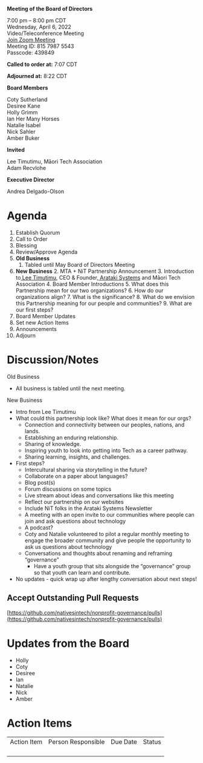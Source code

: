 **Meeting of the Board of Directors**

7:00 pm – 8:00 pm CDT  
Wednesday, April 6, 2022  
Video/Teleconference Meeting  
[Join Zoom Meeting](https://us06web.zoom.us/j/81579875543?pwd=UEh5bmo2VDZUT24vNkg5Nm9Yc25iZz09)  
Meeting ID: 815 7987 5543  
Passcode: 439849

**Called to order at:** 7:07 CDT

**Adjourned at:** 8:22 CDT

**Board Members**

Coty Sutherland  
Desiree Kane  
Holly Grimm  
Ian Her Many Horses  
Natalie Isabel  
Nick Sahler  
Amber Buker  

**Invited**

Lee Timutimu, Māori Tech Association  
Adam Recvlohe

**Executive Director**

Andrea Delgado-Olson

# Agenda

1. Establish Quorum
2. Call to Order 
3. Blessing
4. Review/Approve Agenda
5. **Old Business**
    1. Tabled until May Board of Directors Meeting
6. **New Business**
    2. MTA + NiT Partnership Announcement
    3. Introduction to[ Lee Timutimu](https://www.linkedin.com/in/lee-timutimu/?originalSubdomain=nz), CEO & Founder,[ Arataki Systems](https://arataki.app/) and Māori Tech Association 
    4. Board Member Introductions
    5. What does this Partnership mean for our two organizations?
    6. How do our organizations align?
    7. What is the significance?
    8. What do we envision this Partnership meaning for our people and communities?
    9. What are our first steps?
7. Board Member Updates
8. Set new Action Items
9. Announcements
10. Adjourn

# Discussion/Notes

Old Business

* All business is tabled until the next meeting.

New Business

* Intro from Lee Timutimu
* What could this partnership look like? What does it mean for our orgs?
    * Connection and connectivity between our peoples, nations, and lands.
    * Establishing an enduring relationship.
    * Sharing of knowledge.
    * Inspiring youth to look into getting into Tech as a career pathway.
    * Sharing learning, insights, and challenges.
* First steps?
    * Intercultural sharing via storytelling in the future?
    * Collaborate on a paper about languages?
    * Blog post(s)
    * Forum discussions on some topics
    * Live stream about ideas and conversations like this meeting
    * Reflect our partnership on our websites
    * Include NiT folks in the Arataki Systems Newsletter
    * A meeting with an open invite to our communities where people can join and ask questions about technology
    * A podcast?
    * Coty and Natalie volunteered to pilot a regular monthly meeting to engage the broader community and give people the opportunity to ask us questions about technology
    * Conversations and thoughts about renaming and reframing “governance”
        * Have a youth group that sits alongside the “governance” group so that youth can learn and contribute.
* No updates - quick wrap up after lengthy conversation about next steps!

## Accept Outstanding Pull Requests

[https://github.com/nativesintech/nonprofit-governance/pulls](https://github.com/nativesintech/nonprofit-governance/pulls)

# Updates from the Board

* Holly
* Coty
* Desiree  
* Ian
* Natalie
* Nick
* Amber

# Action Items

<table>
  <tr>
   <td>Action Item
   </td>
   <td>Person Responsible
   </td>
   <td>Due Date
   </td>
   <td>Status
   </td>
  </tr>
  <tr>
   <td>
   </td>
   <td>
   </td>
   <td>
   </td>
   <td>
   </td>
  </tr>
  <tr>
   <td>
   </td>
   <td>
   </td>
   <td>
   </td>
   <td>
   </td>
  </tr>
  <tr>
   <td>
   </td>
   <td>
   </td>
   <td>
   </td>
   <td>
   </td>
  </tr>
  <tr>
   <td>
   </td>
   <td>
   </td>
   <td>
   </td>
   <td>
   </td>
  </tr>
</table>

